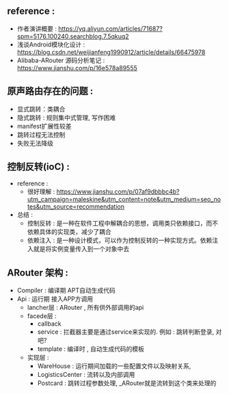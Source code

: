 ## reference : 
* 作者演讲概要 : https://yq.aliyun.com/articles/71687?spm=5176.100240.searchblog.7.5qkuq2
* 浅谈Android模块化设计 : https://blog.csdn.net/weijianfeng1990912/article/details/66475978
* Alibaba-ARouter 源码分析笔记 : https://www.jianshu.com/p/16e578a89555

## 原声路由存在的问题 : 
* 显式跳转：类耦合
* 隐式跳转 : 规则集中式管理, 写作困难
* manifest扩展性较差
* 跳转过程无法控制
* 失败无法降级

## 控制反转(ioC) : 
* reference : 
  * 很好理解 : https://www.jianshu.com/p/07af9dbbbc4b?utm_campaign=maleskine&utm_content=note&utm_medium=seo_notes&utm_source=recommendation
* 总结 : 
  * 控制反转 : 是一种在软件工程中解耦合的思想，调用类只依赖接口，而不依赖具体的实现类，减少了耦合
  * 依赖注入 : 是一种设计模式，可以作为控制反转的一种实现方式。依赖注入就是将实例变量传入到一个对象中去

## ARouter 架构 : 
* Compiler : 编译期 APT自动生成代码
* Api : 运行期 接入APP方调用
  * lancher层 : ARouter , 所有供外部调用的api
  * facede层 : 
    * callback
    * service : 拦截器主要是通过service来实现的. 例如 : 跳转判断登录, 对吧?
    * template : 编译时 , 自动生成代码的模板
  * 实现层 : 
    * WareHouse : 运行期间加载的一些配置文件以及映射关系, 
    * LogisticsCenter : 流转以及内部调用
    * Postcard : 跳转过程参数处理, _ARouter就是流转到这个类来处理的
